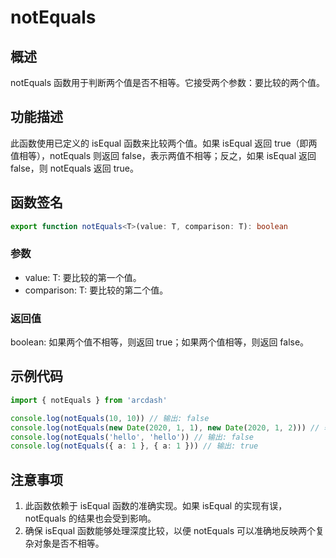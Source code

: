 # notEquals

## 概述
notEquals 函数用于判断两个值是否不相等。它接受两个参数：要比较的两个值。

## 功能描述
此函数使用已定义的 isEqual 函数来比较两个值。如果 isEqual 返回 true（即两值相等），notEquals 则返回 false，表示两值不相等；反之，如果 isEqual 返回 false，则 notEquals 返回 true。

## 函数签名
``` typescript
export function notEquals<T>(value: T, comparison: T): boolean
```

### 参数
- value: T: 要比较的第一个值。
- comparison: T: 要比较的第二个值。

### 返回值
boolean: 如果两个值不相等，则返回 true；如果两个值相等，则返回 false。

## 示例代码
``` typescript
import { notEquals } from 'arcdash'

console.log(notEquals(10, 10)) // 输出: false
console.log(notEquals(new Date(2020, 1, 1), new Date(2020, 1, 2))) // 输出: true
console.log(notEquals('hello', 'hello')) // 输出: false
console.log(notEquals({ a: 1 }, { a: 1 })) // 输出: true
```

## 注意事项
1. 此函数依赖于 isEqual 函数的准确实现。如果 isEqual 的实现有误，notEquals 的结果也会受到影响。
2. 确保 isEqual 函数能够处理深度比较，以便 notEquals 可以准确地反映两个复杂对象是否不相等。

